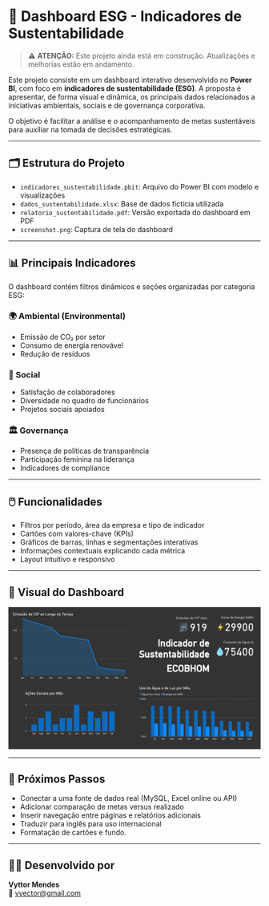 # 🌱 Dashboard ESG - Indicadores de Sustentabilidade

> ⚠️ **ATENÇÃO:** Este projeto ainda está em construção. Atualizações e melhorias estão em andamento.

Este projeto consiste em um dashboard interativo desenvolvido no **Power BI**, com foco em **indicadores de sustentabilidade (ESG)**. A proposta é apresentar, de forma visual e dinâmica, os principais dados relacionados a iniciativas ambientais, sociais e de governança corporativa.

O objetivo é facilitar a análise e o acompanhamento de metas sustentáveis para auxiliar na tomada de decisões estratégicas.

---

## 🗂️ Estrutura do Projeto

- `indicadores_sustentabilidade.pbit`: Arquivo do Power BI com modelo e visualizações  
- `dados_sustentabilidade.xlsx`: Base de dados fictícia utilizada  
- `relatorio_sustentabilidade.pdf`: Versão exportada do dashboard em PDF  
- `screenshot.png`: Captura de tela do dashboard

---

## 📊 Principais Indicadores

O dashboard contém filtros dinâmicos e seções organizadas por categoria ESG:

### 🌍 Ambiental (Environmental)
- Emissão de CO₂ por setor
- Consumo de energia renovável
- Redução de resíduos

### 👥 Social
- Satisfação de colaboradores
- Diversidade no quadro de funcionários
- Projetos sociais apoiados

### 🏛️ Governança
- Presença de políticas de transparência
- Participação feminina na liderança
- Indicadores de compliance

---

## 🖱️ Funcionalidades

- Filtros por período, área da empresa e tipo de indicador  
- Cartões com valores-chave (KPIs)  
- Gráficos de barras, linhas e segmentações interativas  
- Informações contextuais explicando cada métrica  
- Layout intuitivo e responsivo

---

## 📌 Visual do Dashboard

![Screenshot](./scr.png)

---

## 🔄 Próximos Passos

- Conectar a uma fonte de dados real (MySQL, Excel online ou API)  
- Adicionar comparação de metas versus realizado  
- Inserir navegação entre páginas e relatórios adicionais  
- Traduzir para inglês para uso internacional
- Formatação de cartões e fundo.

---

## 👨‍💻 Desenvolvido por

**Vyttor Mendes**  
📧 vyector@gmail.com  
